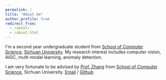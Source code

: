 ```yaml
---
permalink: /
title: "About me"
author_profile: true
redirect_from: 
  - /about/
  - /about.html
---
```


I'm a second year undergraduate student from [School of Computer Science](https://cs.scu.edu.cn/), [Sichuan University](https://www.scu.edu.cn/). My research interest includes computer vision, AIGC, multi-modal learning, anomaly detection.

I am very fortunate to be advised by [Prof. Zhang](https://vs.scu.edu.cn/info/1062/1369.htm/) from [School of Computer Science](https://cs.scu.edu.cn/), Sichuan University.
[Email](kangborui@stu.scu.edu.cn) / [Github](https://github.com/boringKey)



